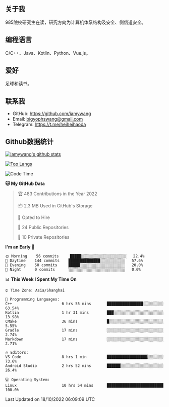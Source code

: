 ## 关于我

985院校研究生在读，研究方向为计算机体系结构及安全、侧信道安全。

## 编程语言

C/C++、Java、Kotlin、Python、Vue.js。

## 爱好

足球和读书。

## 联系我

- GitHub: https://github.com/iamywang
- Email: bigyophswang@gmail.com
- Telegram: https://t.me/heiheihaoda

## Github数据统计

[![iamywang's github stats](https://github-readme-stats.vercel.app/api?username=iamywang&count_private=true&show_icons=true)]()

[![Top Langs](https://github-readme-stats.vercel.app/api/top-langs/?username=iamywang&layout=compact)]()

<!--START_SECTION:waka-->
![Code Time](http://img.shields.io/badge/Code%20Time-607%20hrs%2013%20mins-blue)

**🐱 My GitHub Data** 

> 🏆 483 Contributions in the Year 2022
 > 
> 📦 2.3 MB Used in GitHub's Storage 
 > 
> 💼 Opted to Hire
 > 
> 📜 24 Public Repositories 
 > 
> 🔑 10 Private Repositories  
 > 
**I'm an Early 🐤** 

```text
🌞 Morning    56 commits     █████░░░░░░░░░░░░░░░░░░░░   22.4% 
🌆 Daytime    144 commits    ██████████████░░░░░░░░░░░   57.6% 
🌃 Evening    50 commits     █████░░░░░░░░░░░░░░░░░░░░   20.0% 
🌙 Night      0 commits      ░░░░░░░░░░░░░░░░░░░░░░░░░   0.0%

```


📊 **This Week I Spent My Time On** 

```text
⌚︎ Time Zone: Asia/Shanghai

💬 Programming Languages: 
C++                      6 hrs 55 mins       ████████████████░░░░░░░░░   63.54% 
Kotlin                   1 hr 31 mins        ███░░░░░░░░░░░░░░░░░░░░░░   13.98% 
CMake                    36 mins             █░░░░░░░░░░░░░░░░░░░░░░░░   5.55% 
Gradle                   17 mins             ░░░░░░░░░░░░░░░░░░░░░░░░░   2.74% 
Markdown                 17 mins             ░░░░░░░░░░░░░░░░░░░░░░░░░   2.71%

🔥 Editors: 
VS Code                  8 hrs 1 min         ██████████████████░░░░░░░   73.6% 
Android Studio           2 hrs 52 mins       ██████░░░░░░░░░░░░░░░░░░░   26.4%

💻 Operating System: 
Linux                    10 hrs 54 mins      █████████████████████████   100.0%

```


 Last Updated on 18/10/2022 06:09:09 UTC
<!--END_SECTION:waka-->
